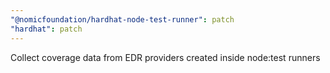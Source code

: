 ```yaml
---
"@nomicfoundation/hardhat-node-test-runner": patch
"hardhat": patch
---
```


Collect coverage data from EDR providers created inside node:test runners
